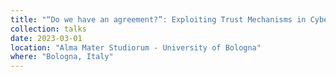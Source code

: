 ```yaml
---
title: "“Do we have an agreement?”: Exploiting Trust Mechanisms in Cybercriminal Underground Markets to Derive Attacker Preferences and Estimate Threat Levels"
collection: talks
date: 2023-03-01
location: "Alma Mater Studiorum - University of Bologna"
where: "Bologna, Italy"
---
```

